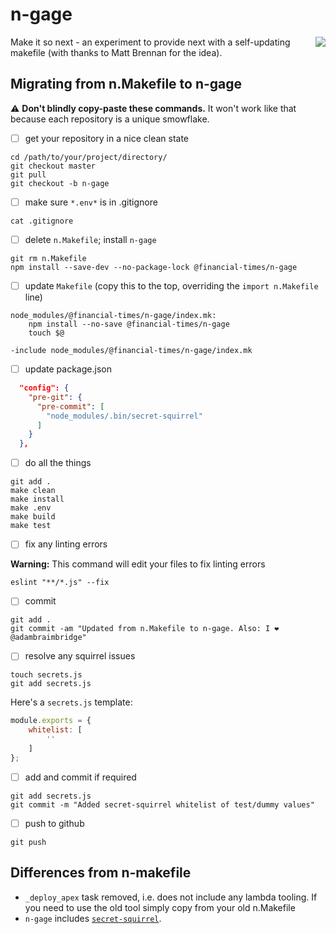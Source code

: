 # n-gage

<img src="https://media.giphy.com/media/LTPvh458Wx0BO/giphy.gif" align="right" />

Make it so next - an experiment to provide next with a self-updating makefile (with thanks to Matt Brennan for the idea).

## Migrating from n.Makefile to n-gage

⚠️ **Don't blindly copy-paste these commands.** It won't work like that because each repository is a unique smowflake.

 - [ ] get your repository in a nice clean state

```shell
cd /path/to/your/project/directory/
git checkout master
git pull
git checkout -b n-gage
```

 - [ ] make sure `*.env*` is in .gitignore

```shell
cat .gitignore
```

 - [ ] delete `n.Makefile`; install `n-gage` 

```shell
git rm n.Makefile
npm install --save-dev --no-package-lock @financial-times/n-gage
```

 - [ ] update `Makefile` (copy this to the top, overriding the `import n.Makefile` line)

```make
node_modules/@financial-times/n-gage/index.mk:
	npm install --no-save @financial-times/n-gage
	touch $@

-include node_modules/@financial-times/n-gage/index.mk
```

 - [ ] update package.json

```json
  "config": {
    "pre-git": {
      "pre-commit": [
        "node_modules/.bin/secret-squirrel"
      ]
    }
  },
```

 - [ ] do all the things

```shell
git add .
make clean 
make install
make .env
make build 
make test
```

 - [ ] fix any linting errors 

**Warning:** This command will edit your files to fix linting errors

```shell
eslint "**/*.js" --fix
```

 - [ ] commit

```shell
git add . 
git commit -am "Updated from n.Makefile to n-gage. Also: I ❤ @adambraimbridge"
```

 - [ ] resolve any squirrel issues

```shell
touch secrets.js
git add secrets.js
```

Here's a `secrets.js` template:

```javascript
module.exports = {
	whitelist: [
		''
	]
};
```

 - [ ] add and commit if required

```shell
git add secrets.js
git commit -m "Added secret-squirrel whitelist of test/dummy values"

```

 - [ ] push to github

```
git push
```

## Differences from n-makefile

- `_deploy_apex` task removed, i.e. does not include any lambda tooling. If you need to use the old tool simply copy from your old n.Makefile
- `n-gage` includes [`secret-squirrel`](https://github.com/Financial-Times/secret-squirrel/blob/master/README.md#secret-squirrel).

